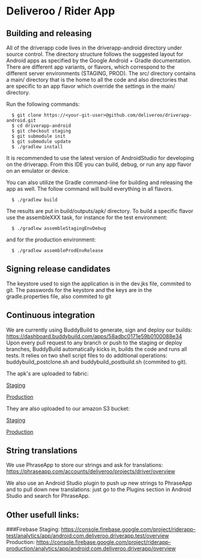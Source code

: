 # Deliveroo / Rider App

## Building and releasing

All of the driverapp code lives in the driverapp-android directory under source control. The directory structure follows the suggested layout for Android apps as specified by the Google Android + Gradle documentation. There are different app variants, or flavors, which correspond to the different server environments (STAGING, PROD). The src/ directory contains a main/ directory that is the home to all the code and also directories that are specific to an app flavor which override the settings in the main/ directory.

Run the following commands:

```
  $ git clone https://<your-git-user>@github.com/deliveroo/driverapp-android.git
  $ cd driverapp-android
  $ git checkout staging
  $ git submodule init
  $ git submodule update
  $ ./gradlew install
```

It is recommended to use the latest version of AndroidStudio for developing on the driverapp.  From this IDE you can build, debug, or run any app flavor on an emulator or device.  

You can also utilize the Gradle command-line for building and releasing the app as well.  The follow command will build everything in all flavors.

```
  $ ./gradlew build
```

The results are put in build/outputs/apk/ directory.  To build a specific flavor use the assembleXXX task, for instance for the test environment:

```
  $ ./gradlew assembleStagingEnvDebug
```

and for the production environment:

```
  $ ./gradlew assembleProdEnvRelease
```

## Signing release candidates

The keystore used to sign the application is in the dev.jks file, commited to git.
The passwords for the keystore and the keys are in the gradle.properties file, also commited to git

## Continuous integration

We are currently using BuddyBuild to generate, sign and deploy our builds: https://dashboard.buddybuild.com/apps/58adbc0171e59b0100088e34
Upon every pull request to any branch or push to the staging or deploy branches, BuddyBuild automatically kicks in, builds the code and runs all tests. It relies on two shell script files to do additional operations: buddybuild_postclone.sh and buddybuild_postbuild.sh (commited to git). 

The apk's are uploaded to fabric:

[Staging](https://fabric.io/deliveroo2/android/apps/com.deliveroo.driverapp.test)

[Production](https://fabric.io/deliveroo2/android/apps/com.deliveroo.driverapp)

They are also uploaded to our amazon S3 bucket:

[Staging](https://test.deliveroo.co.uk/admin/app_packages)

[Production](https://deliveroo.co.uk/admin/app_packages)

## String translations

We use PhraseApp to store our strings and ask for translations: https://phraseapp.com/accounts/deliveroo/projects/driver/overview

We also use an Android Studio plugin to push up new strings to PhraseApp and to pull down new translations: just go to the Plugins section in Android Studio and search for PhraseApp.

## Other usefull links:

###Firebase
  Staging: https://console.firebase.google.com/project/riderapp-test/analytics/app/android:com.deliveroo.driverapp.test/overview
  Production: https://console.firebase.google.com/project/riderapp-production/analytics/app/android:com.deliveroo.driverapp/overview

